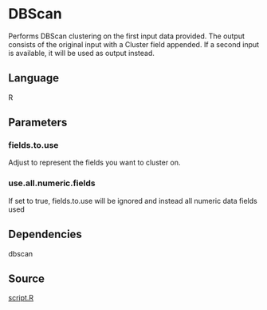 # DBScan

Performs DBScan clustering on the first input data provided.
The output consists of the original input with a Cluster field appended. If a second input is available, it will be used as output instead.

## Language
R

## Parameters
### fields.to.use
Adjust to represent the fields you want to cluster on.
### use.all.numeric.fields
If set to true, fields.to.use will be ignored and instead all numeric data fields used

## Dependencies
dbscan

## Source
[script.R](https://github.com/visokio/omniscope-custom-blocks/blob/master/Analytics/Clustering/DBScan/R/script.R)
